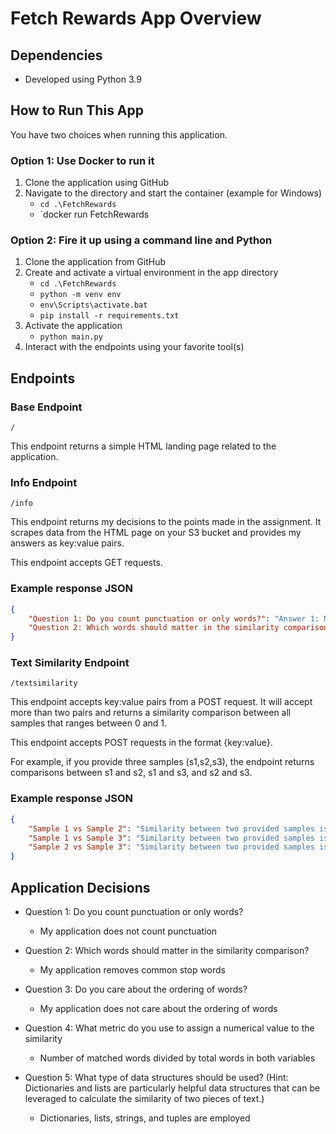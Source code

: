 # Fetch Rewards App Overview
## Dependencies 
- Developed using Python 3.9

## How to Run This App

You have two choices when running this application. 

### Option 1: Use Docker to run it
1. Clone the application using GitHub
2. Navigate to the directory and start the container (example for Windows)
   - `cd .\FetchRewards`
   - `docker run FetchRewards

### Option 2: Fire it up using a command line and Python
1. Clone the application from GitHub
2. Create and activate a virtual environment in the app directory
   - `cd .\FetchRewards`
   - `python -m venv env`
   - `env\Scripts\activate.bat`
   - `pip install -r requirements.txt`
3. Activate the application
   - `python main.py`
4. Interact with the endpoints using your favorite tool(s)

## Endpoints
### Base Endpoint

`/`

This endpoint returns a simple HTML landing page related to the application.



### Info Endpoint

`/info`

This endpoint returns my decisions to the points made in the assignment. It scrapes data from the HTML page on your S3 bucket and provides my answers as key:value pairs. 

This endpoint accepts GET requests.

### Example response JSON
```json
{
    "Question 1: Do you count punctuation or only words?": "Answer 1: My application does not count punctuation",
    "Question 2: Which words should matter in the similarity comparison?": "Answer 2: My application removes common stop words"
}
```

### Text Similarity Endpoint

`/textsimilarity`

This endpoint accepts key:value pairs from a POST request. It will accept more than two pairs and returns a similarity comparison between all samples that ranges between 0 and 1.

This endpoint accepts POST requests in the format {key:value}.

For example, if you provide three samples (s1,s2,s3), the endpoint returns comparisons between s1 and s2, s1 and s3, and s2 and s3.

### Example response JSON
```json
{
    "Sample 1 vs Sample 2": "Similarity between two provided samples is: 0.7692307692307693",
    "Sample 1 vs Sample 3": "Similarity between two provided samples is: 0.38028169014084506",
    "Sample 2 vs Sample 3": "Similarity between two provided samples is: 0.3088235294117647"
}
```


## Application Decisions

- Question 1: Do you count punctuation or only words?

   - My application does not count punctuation

- Question 2: Which words should matter in the similarity comparison?

   - My application removes common stop words

- Question 3: Do you care about the ordering of words?

   - My application does not care about the ordering of words

- Question 4: What metric do you use to assign a numerical value to the similarity

   - Number of matched words divided by total words in both variables

- Question 5: What type of data structures should be used? (Hint: Dictionaries and lists are particularly helpful data structures that can be leveraged to calculate the similarity of two pieces of text.)

   - Dictionaries, lists, strings, and tuples are employed